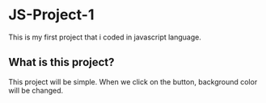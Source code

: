 

# JS-Project-1

This is my first project that i coded in javascript language. 

## What is this project?

This project will be simple. When we click on the button, background color will be changed.


